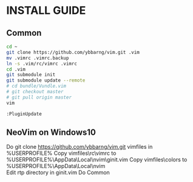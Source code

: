 # INSTALL GUIDE

## Common
```bash
cd ~
git clone https://github.com/ybbarng/vim.git .vim
mv .vimrc .vimrc.backup
ln -s .vim/rc/vimrc .vimrc
cd .vim
git submodule init
git submodule update --remote
# cd bundle/Vundle.vim
# git checkout master
# git pull origin master
vim
```

```vim
:PluginUpdate
```

## NeoVim on Windows10
Do git clone https://github.com/ybbarng/vim.git vimfiles in %USERPROFILE%
Copy vimfiles\rc\vimrc to %USERPROFILE%\AppData\Local\nvim\ginit.vim
Copy vimfiles\colors to %USERPROFILE%\AppData\Local\nvim\
Edit rtp directory in ginit.vim
Do Common
